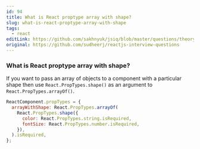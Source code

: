 ```yaml
---
id: 94
title: What is React proptype array with shape?
slug: what-is-react-proptype-array-with-shape
tags:
  - react
editLink: https://github.com/sakhnyuk/jsiq/blob/master/questions/theory/react/94.md
original: https://github.com/sudheerj/reactjs-interview-questions
---
```


### What is React proptype array with shape?

If you want to pass an array of objects to a component with a particular shape then use `React.PropTypes.shape()` as an argument to `React.PropTypes.arrayOf()`.

```javascript
ReactComponent.propTypes = {
  arrayWithShape: React.PropTypes.arrayOf(
    React.PropTypes.shape({
      color: React.PropTypes.string.isRequired,
      fontSize: React.PropTypes.number.isRequired,
    }),
  ).isRequired,
};
```